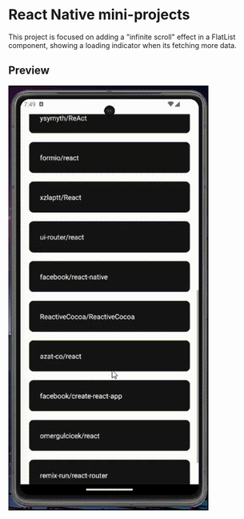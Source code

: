 # React Native mini-projects

This project is focused on adding a "infinite scroll" effect in a FlatList component, showing a loading indicator when its fetching more data.

## Preview
![preview](preview.gif)